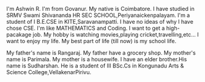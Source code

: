 I'm Ashwin R.
I'm from Govanur.
My native is Coimbatore.
I have studied in SRMV Swami Shivananda HR SEC SCHOOL,Periyanaickenpalayam.
I'm a student of I B.E.CSE in KITE,Saravanampatti.
I have no ideas of why I have chose CSE.
I'm like MATHEMATICS and Coding.
I want to get a high-pacakage job.
My hobby is watching movies,playing cricket,travelling,etc...
I want to enjoy my life.
My best part of life (till now) is my school life.

My father's name is Rangaraj.
My father have a grocery shop.
My mother's name is Parimala.
My mother is a housewife.
I have an elder brother.His name is Sudharshan.
He is a student of III BSc.Cs in Kongunadu Arts & Science College,VellakenarPirivu.
